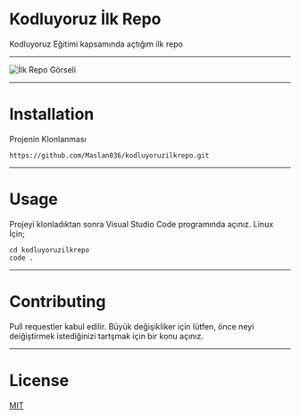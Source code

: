 # Kodluyoruz İlk Repo
Kodluyoruz Eğitimi kapsamında açtığım ilk repo
***
![İlk Repo Görseli](https://imgyukle.com/f/2022/03/06/EXcB1f.png)
***
# Installation
Projenin Klonlanması
```
https://github.com/Maslan036/kodluyoruzilkrepo.git
```
***
# Usage 
Projeyi klonladıktan sonra Visual Studio Code programında açınız.
Linux İçin;
```
cd kodluyoruzilkrepo
code .
```
***
# Contributing
Pull requestler kabul edilir. Büyük değişikliker için lütfen, önce neyi deiğiştirmek istediğinizi tartşmak için bir konu açınız.
***
# License
[MIT](https://choosealicense.com/licenses/mit/)

